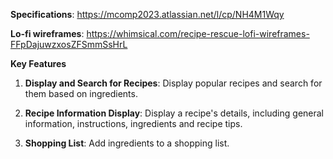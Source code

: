 **Specifications**: https://mcomp2023.atlassian.net/l/cp/NH4M1Wqy

**Lo-fi wireframes**: https://whimsical.com/recipe-rescue-lofi-wireframes-FFpDajuwzxosZFSmmSsHrL

**Key Features**

1. **Display and Search for Recipes**: Display popular recipes and search for them based on ingredients.

2. **Recipe Information Display**: Display a recipe's details, including general information, instructions, ingredients and recipe tips.

3. **Shopping List**: Add ingredients to a shopping list.

 
